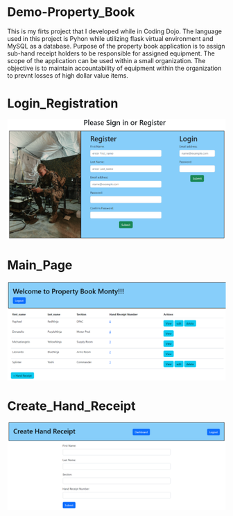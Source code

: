 # Demo-Property_Book
This is my firts project that I developed while in Coding Dojo. The language used in this project is Pyhon while utilizing flask virtual environment and MySQL as a database. Purpose of the property book application is to assign sub-hand receipt holders to be responsible for assigned equipment. The scope of the application can be used within a small organization. The objective is to maintain accountability of equipment within the organization to prevnt losses of high dollar value items.

# Login_Registration
<img class="thumb-image" src="/flask_app/static/img/Registration_page.png" alt="Placeholder">

# Main_Page
<img class="thumb-image" src="/flask_app/static/img/Main_page.png" alt="Placeholder">

# Create_Hand_Receipt
<img class="thumb-image" src="/flask_app/static/img/Create_Hand_Receipt.png" alt="Placeholder">
